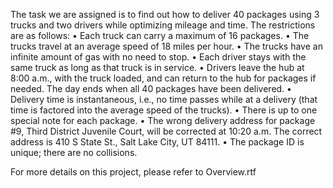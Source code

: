 The task we are assigned is to find out how to deliver 40 packages using 3 trucks and two drivers while optimizing mileage and time. The restrictions are as follows:
•  Each truck can carry a maximum of 16 packages.
•  The trucks travel at an average speed of 18 miles per hour.
•  The trucks have an infinite amount of gas with no need to stop.
•  Each driver stays with the same truck as long as that truck is in service.
•  Drivers leave the hub at 8:00 a.m., with the truck loaded, and can return to the hub for packages if needed. The day ends when all 40 packages have been delivered.
•  Delivery time is instantaneous, i.e., no time passes while at a delivery (that time is factored into the average speed of the trucks).
•  There is up to one special note for each package.
•  The wrong delivery address for package #9, Third District Juvenile Court, will be corrected at 10:20 a.m. The correct address is 410 S State St., Salt Lake City, UT 84111.
•  The package ID is unique; there are no collisions.

For more details on this project, please refer to Overview.rtf
